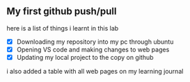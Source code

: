 ## My first github push/pull

here is a list of things i learnt in this lab

- [x] Downloading my repository into my pc through ubuntu
- [x] Opening VS code and making changes to web pages
- [x] Updating my local project to the copy on github

i also added a table with all web pages on my learning journal
